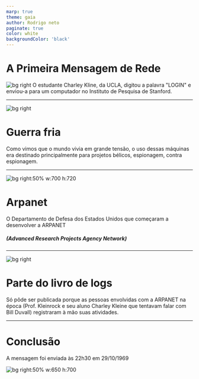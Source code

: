 ```yaml
---
marp: true
theme: gaia
author: Rodrigo neto
paginate: true
color: white
backgroundColor: 'black'
---
```

# A Primeira Mensagem de Rede
![bg right](https://s2.glbimg.com/j3GOH_5tUrbd1l-1vz0P0Y2O9k0=/e.glbimg.com/og/ed/f/original/2019/10/29/arpanet.jpg)
 O estudante Charley Kline, da UCLA, digitou a palavra "LOGIN" e enviou-a para um computador no Instituto de Pesquisa de Stanford.

---
<!--Em 29 de outubro de 1969, como parte do experimento ARPANET, a primeira mensagem de rede foi enviada. O estudante Charley Kline, da UCLA, digitou a palavra "LOGIN" e enviou-a para um computador no Instituto de Pesquisa de Stanford. Embora apenas as letras "L" e "O" tenham sido recebidas com sucesso antes de uma falha no sistema, esse evento histórico marcou o início da comunicação digital através de redes de computadores. A partir desse marco, as redes evoluíram para se tornarem a Internet, conectando bilhões de dispositivos e pessoas em todo o mundo.-->


![bg right](https://2.bp.blogspot.com/-FcTpiNn_B_k/VOq8Fk3H6_I/AAAAAAAAeaQ/IhmyuTqLWlQ/s1600/curiosidades-guerra-fria.jpg)

# Guerra fria
Como vimos que o mundo vivia em grande tensão, o uso dessas máquinas era destinado
principalmente para projetos bélicos,
espionagem, contra espionagem.

---
<!--Como vimos que o mundo vivia em grande tensão, o uso dessas máquinas era destinado principalmente para projetos bélicos, espionagem, contra espionagem. Assim, houve uma necessidade de trafegar informações de grande segredo entre locais distantes e foi em um laboratório do Departamento de Defesa dos Estados Unidos que começaram a desenvolver a ARPANET (Advanced Research Projects Agency Network).-->



![bg right:50% w:700 h:720](https://s3.amazonaws.com/s3.timetoast.com/public/uploads/photo/14706752/image/f0d55f31b273d8887c1536c34c5fe70b)

# Arpanet

O Departamento de Defesa dos Estados Unidos que começaram a desenvolver a ARPANET 
##### (Advanced Research Projects Agency Network)

<!--A Advanced Research Projects Agency Network (acrônimo ARPANET; em português: Rede da Agência para Projetos de Pesquisa Avançada) foi uma rede de computadores construída em 1969 para transmissão de dados militares sigilosos e interligação dos departamentos de pesquisa nos Estados Unidos-->
---


![bg right](https://img.ibxk.com.br/2014/07/04/04095227734127.gif)
# Parte do livro de logs
Só pôde ser publicada porque as pessoas envolvidas com a ARPANET na época (Prof. Kleinrock e seu aluno Charley Kleine que tentavam falar com Bill Duvall) registraram à mão suas atividades.

<!--De qualquer forma, essa pequena curiosidade só pôde ser publicada porque as pessoas envolvidas com a ARPANET na época (Prof. Kleinrock e seu aluno Charley Kleine que tentavam falar com Bill Duvall) registraram à mão suas atividades. Essa mensagem foi enviada às 22h30 em 29/10/1969 e, caso você consiga entender tudo o que foi escrito no livro de registros da universidade norte-americana, é possível conferir as atividades de comunicação realizadas no log acima. O conteúdo, entretanto, foi especificado pela Universidade da Califórnia mais tarde.-->
---

# Conclusão

A mensagem foi enviada às 22h30 em 29/10/1969



![bg right:50% w:650 h:700](https://tse2.mm.bing.net/th?id=OIP._Usve-4nJS6QjW81oMgOUgAAAA&pid=Api&P=0&h=180)
